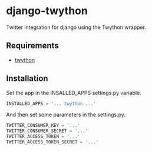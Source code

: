 django-twython
==============

Twitter integration for django using the Twython wrapper.


Requirements
------------
- [twython](https://github.com/ryanmcgrath/twython)


Installation
------------
Set the app in the INSALLED_APPS settings.py variable.

```python
INSTALLED_APPS = '... twython ...'

```

And then set some parameters in the settings.py.

```python
TWITTER_CONSUMER_KEY = '...'
TWITTER_CONSUMER_SECRET = '...'
TWITTER_ACCESS_TOKEN = '...'
TWITTER_ACCESS_TOKEN_SECRET = '...'

```
